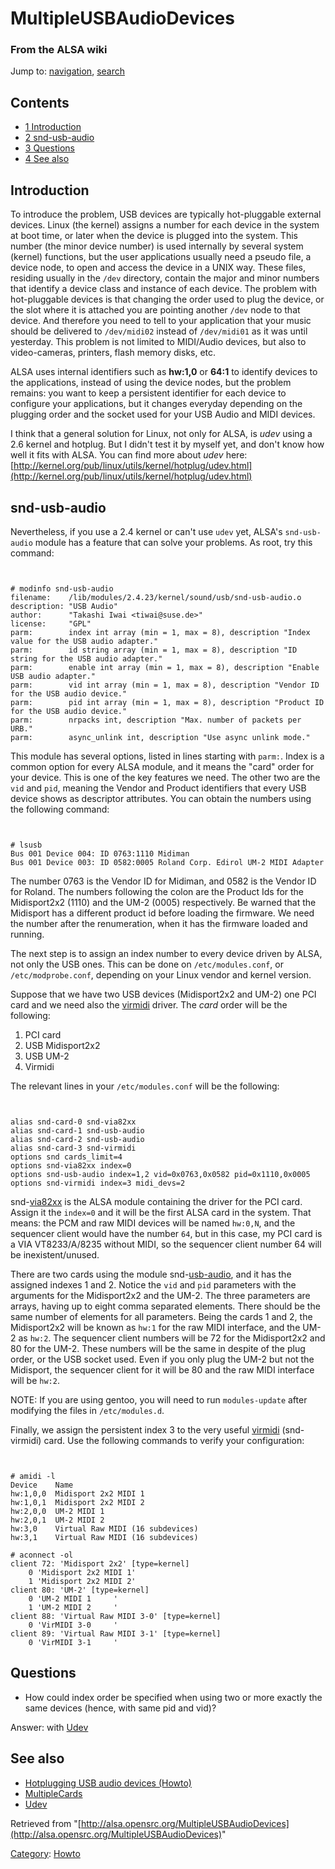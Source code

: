 MultipleUSBAudioDevices
=======================

### From the ALSA wiki

Jump to: [navigation](#mw-head), [search](#p-search)

Contents
--------

-   [1 Introduction](#Introduction)
-   [2 snd-usb-audio](#snd-usb-audio)
-   [3 Questions](#Questions)
-   [4 See also](#See_also)

Introduction
------------

To introduce the problem, USB devices are typically hot-pluggable
external devices. Linux (the kernel) assigns a number for each device in
the system at boot time, or later when the device is plugged into the
system. This number (the minor device number) is used internally by
several system (kernel) functions, but the user applications usually
need a pseudo file, a device node, to open and access the device in a
UNIX way. These files, residing usually in the `/dev` directory, contain
the major and minor numbers that identify a device class and instance of
each device. The problem with hot-pluggable devices is that changing the
order used to plug the device, or the slot where it is attached you are
pointing another `/dev` node to that device. And therefore you need to
tell to your application that your music should be delivered to
`/dev/midi02` instead of `/dev/midi01` as it was until yesterday. This
problem is not limited to MIDI/Audio devices, but also to video-cameras,
printers, flash memory disks, etc.

ALSA uses internal identifiers such as **hw:1,0** or **64:1** to
identify devices to the applications, instead of using the device nodes,
but the problem remains: you want to keep a persistent identifier for
each device to configure your applications, but it changes everyday
depending on the plugging order and the socket used for your USB Audio
and MIDI devices.

I think that a general solution for Linux, not only for ALSA, is *udev*
using a 2.6 kernel and hotplug. But I didn't test it by myself yet, and
don't know how well it fits with ALSA. You can find more about *udev*
here:
[http://kernel.org/pub/linux/utils/kernel/hotplug/udev.html](http://kernel.org/pub/linux/utils/kernel/hotplug/udev.html)

snd-usb-audio
-------------

Nevertheless, if you use a 2.4 kernel or can't use `udev` yet, ALSA's
`snd-usb-audio` module has a feature that can solve your problems. As
root, try this command:

` `

    # modinfo snd-usb-audio
    filename:    /lib/modules/2.4.23/kernel/sound/usb/snd-usb-audio.o
    description: "USB Audio"
    author:      "Takashi Iwai <tiwai@suse.de>"
    license:     "GPL"
    parm:        index int array (min = 1, max = 8), description "Index value for the USB audio adapter."
    parm:        id string array (min = 1, max = 8), description "ID string for the USB audio adapter."
    parm:        enable int array (min = 1, max = 8), description "Enable USB audio adapter."
    parm:        vid int array (min = 1, max = 8), description "Vendor ID for the USB audio device."
    parm:        pid int array (min = 1, max = 8), description "Product ID for the USB audio device."
    parm:        nrpacks int, description "Max. number of packets per URB."
    parm:        async_unlink int, description "Use async unlink mode."

This module has several options, listed in lines starting with `parm:`.
Index is a common option for every ALSA module, and it means the "card"
order for your device. This is one of the key features we need. The
other two are the `vid` and `pid`, meaning the Vendor and Product
identifiers that every USB device shows as descriptor attributes. You
can obtain the numbers using the following command:

` `

    # lsusb
    Bus 001 Device 004: ID 0763:1110 Midiman
    Bus 001 Device 003: ID 0582:0005 Roland Corp. Edirol UM-2 MIDI Adapter

The number 0763 is the Vendor ID for Midiman, and 0582 is the Vendor ID
for Roland. The numbers following the colon are the Product Ids for the
Midisport2x2 (1110) and the UM-2 (0005) respectively. Be warned that the
Midisport has a different product id before loading the firmware. We
need the number after the renumeration, when it has the firmware loaded
and running.

The next step is to assign an index number to every device driven by
ALSA, not only the USB ones. This can be done on `/etc/modules.conf`, or
`/etc/modprobe.conf`, depending on your Linux vendor and kernel version.

Suppose that we have two USB devices (Midisport2x2 and UM-2) one PCI
card and we need also the [virmidi](/Virmidi "Virmidi") driver. The
*card* order will be the following:

1.  PCI card
2.  USB Midisport2x2
3.  USB UM-2
4.  Virmidi

The relevant lines in your `/etc/modules.conf` will be the following:

` `

    alias snd-card-0 snd-via82xx
    alias snd-card-1 snd-usb-audio
    alias snd-card-2 snd-usb-audio
    alias snd-card-3 snd-virmidi
    options snd cards_limit=4
    options snd-via82xx index=0
    options snd-usb-audio index=1,2 vid=0x0763,0x0582 pid=0x1110,0x0005
    options snd-virmidi index=3 midi_devs=2

snd-[via82xx](?title=Via82xx&action=edit&redlink=1 "Via82xx (page does not exist)")
is the ALSA module containing the driver for the PCI card. Assign it the
`index=0` and it will be the first ALSA card in the system. That means:
the PCM and raw MIDI devices will be named `hw:0,N`, and the sequencer
client would have the number `64`, but in this case, my PCI card is a
VIA VT8233/A/8235 without MIDI, so the sequencer client number 64 will
be inexistent/unused.

There are two cards using the module
snd-[usb-audio](/Usb-audio "Usb-audio"), and it has the assigned indexes
1 and 2. Notice the `vid` and `pid` parameters with the arguments for
the Midisport2x2 and the UM-2. The three parameters are arrays, having
up to eight comma separated elements. There should be the same number of
elements for all parameters. Being the cards 1 and 2, the Midisport2x2
will be known as `hw:1` for the raw MIDI interface, and the UM-2 as
`hw:2`. The sequencer client numbers will be 72 for the Midisport2x2 and
80 for the UM-2. These numbers will be the same in despite of the plug
order, or the USB socket used. Even if you only plug the UM-2 but not
the Midisport, the sequencer client for it will be 80 and the raw MIDI
interface will be `hw:2`.

NOTE: If you are using gentoo, you will need to run `modules-update`
after modifying the files in `/etc/modules.d`.

Finally, we assign the persistent index 3 to the very useful
[virmidi](/Virmidi "Virmidi") (snd-virmidi) card. Use the following
commands to verify your configuration:

` `

    # amidi -l
    Device    Name
    hw:1,0,0  Midisport 2x2 MIDI 1
    hw:1,0,1  Midisport 2x2 MIDI 2
    hw:2,0,0  UM-2 MIDI 1
    hw:2,0,1  UM-2 MIDI 2
    hw:3,0    Virtual Raw MIDI (16 subdevices)
    hw:3,1    Virtual Raw MIDI (16 subdevices)

    # aconnect -ol
    client 72: 'Midisport 2x2' [type=kernel]
        0 'Midisport 2x2 MIDI 1'
        1 'Midisport 2x2 MIDI 2'
    client 80: 'UM-2' [type=kernel]
        0 'UM-2 MIDI 1     '
        1 'UM-2 MIDI 2     '
    client 88: 'Virtual Raw MIDI 3-0' [type=kernel]
        0 'VirMIDI 3-0     '
    client 89: 'Virtual Raw MIDI 3-1' [type=kernel]
        0 'VirMIDI 3-1     '

Questions
---------

-   How could index order be specified when using two or more exactly
    the same devices (hence, with same pid and vid)?

Answer: with [Udev](/Udev "Udev")

See also
--------

-   [Hotplugging USB audio devices
    (Howto)](/Hotplugging_USB_audio_devices_(Howto) "Hotplugging USB audio devices (Howto)")
-   [MultipleCards](/MultipleCards "MultipleCards")
-   [Udev](/Udev "Udev")

Retrieved from
"[http://alsa.opensrc.org/MultipleUSBAudioDevices](http://alsa.opensrc.org/MultipleUSBAudioDevices)"

[Category](/Special:Categories "Special:Categories"):
[Howto](/Category:Howto "Category:Howto")

